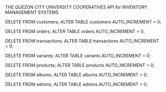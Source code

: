 THE QUEZON CITY UINVERSITY COOPERATIVES API for INVENTORY MANAGEMENT SYSTEMS


DELETE FROM customers;
ALTER TABLE customers AUTO_INCREMENT = 0;

DELETE FROM orders;
ALTER TABLE orders AUTO_INCREMENT = 0;

DELETE FROM transactions;
ALTER TABLE transactions AUTO_INCREMENT = 0;

DELETE FROM variants;
ALTER TABLE variants AUTO_INCREMENT = 0;

DELETE FROM products;
ALTER TABLE products AUTO_INCREMENT = 0;

DELETE FROM albums;
ALTER TABLE albums AUTO_INCREMENT = 0;

DELETE FROM admins;
ALTER TABLE admins AUTO_INCREMENT = 0;


